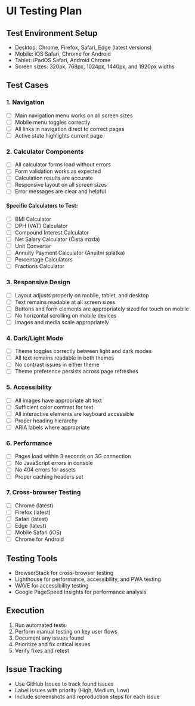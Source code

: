 # UI Testing Plan

## Test Environment Setup
- Desktop: Chrome, Firefox, Safari, Edge (latest versions)
- Mobile: iOS Safari, Chrome for Android
- Tablet: iPadOS Safari, Android Chrome
- Screen sizes: 320px, 768px, 1024px, 1440px, and 1920px widths

## Test Cases

### 1. Navigation
- [ ] Main navigation menu works on all screen sizes
- [ ] Mobile menu toggles correctly
- [ ] All links in navigation direct to correct pages
- [ ] Active state highlights current page

### 2. Calculator Components
- [ ] All calculator forms load without errors
- [ ] Form validation works as expected
- [ ] Calculation results are accurate
- [ ] Responsive layout on all screen sizes
- [ ] Error messages are clear and helpful

#### Specific Calculators to Test:
- [ ] BMI Calculator
- [ ] DPH (VAT) Calculator
- [ ] Compound Interest Calculator
- [ ] Net Salary Calculator (Čistá mzda)
- [ ] Unit Converter
- [ ] Annuity Payment Calculator (Anuitní splátka)
- [ ] Percentage Calculators
- [ ] Fractions Calculator

### 3. Responsive Design
- [ ] Layout adjusts properly on mobile, tablet, and desktop
- [ ] Text remains readable at all screen sizes
- [ ] Buttons and form elements are appropriately sized for touch on mobile
- [ ] No horizontal scrolling on mobile devices
- [ ] Images and media scale appropriately

### 4. Dark/Light Mode
- [ ] Theme toggles correctly between light and dark modes
- [ ] All text remains readable in both themes
- [ ] No contrast issues in either theme
- [ ] Theme preference persists across page refreshes

### 5. Accessibility
- [ ] All images have appropriate alt text
- [ ] Sufficient color contrast for text
- [ ] All interactive elements are keyboard accessible
- [ ] Proper heading hierarchy
- [ ] ARIA labels where appropriate

### 6. Performance
- [ ] Pages load within 3 seconds on 3G connection
- [ ] No JavaScript errors in console
- [ ] No 404 errors for assets
- [ ] Proper caching headers set

### 7. Cross-browser Testing
- [ ] Chrome (latest)
- [ ] Firefox (latest)
- [ ] Safari (latest)
- [ ] Edge (latest)
- [ ] Mobile Safari (iOS)
- [ ] Chrome for Android

## Testing Tools
- BrowserStack for cross-browser testing
- Lighthouse for performance, accessibility, and PWA testing
- WAVE for accessibility testing
- Google PageSpeed Insights for performance analysis

## Execution
1. Run automated tests
2. Perform manual testing on key user flows
3. Document any issues found
4. Prioritize and fix critical issues
5. Verify fixes and retest

## Issue Tracking
- Use GitHub Issues to track found issues
- Label issues with priority (High, Medium, Low)
- Include screenshots and reproduction steps for each issue
